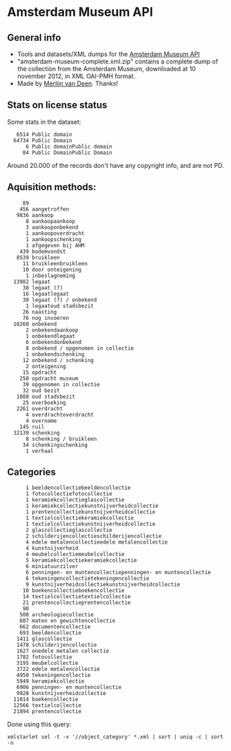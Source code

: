 Amsterdam Museum API
====================

General info
------------

* Tools and datasets/XML dumps for the [Amsterdam Museum API](http://www.amsterdammuseum.nl/open-data)
* "amsterdam-museum-complete.xml.zip" contains a complete dump of the collection from the Amsterdam Museum, downloaded at 10 november 2012, in XML OAI-PMH format.
* Made by [Merlijn van Deen](https://github.com/valhallasw). Thanks!

Stats on license status
-----------------------

Some stats in the dataset:

       6514 Public domain
      64734 Public Domain
          6 Public domainPublic domain
         84 Public DomainPublic Domain

Around 20.000 of the records don't have any copyright info, and are not PD.

Aquisition methods:
-------------------
         89
        456 aangetroffen
       9836 aankoop
          8 aankoopaankoop
          3 aankooponbekend
          1 aankoopoverdracht
          1 aankoopschenking
          1 afgegeven bij AHM
        439 bodemvondst
       8539 bruikleen
         11 bruikleenbruikleen
         10 door onteigening
          1 inbeslagneming
      13982 legaat
         38 legaat (?)
         16 legaatlegaat
         38 legaat (?) / onbekend
          1 legaatoud stadsbezit
         26 naasting
         76 nog invoeren
      10260 onbekend
          2 onbekendaankoop
          1 onbekendlegaat
          6 onbekendonbekend
          8 onbekend / opgenomen in collectie
          1 onbekendschenking
         12 onbekend / schenking
          2 onteigening
         15 opdracht
        250 opdracht museum
         39 opgenomen in collectie
         32 oud bezit
       1088 oud stadsbezit
         25 overboeking
       2261 overdracht
          4 overdrachtoverdracht
          4 overname
        145 ruil
      32139 schenking
          8 schenking / bruikleen
         34 schenkingschenking
          1 verhaal

Categories
----------
          1 beeldencollectiebeeldencollectie
          1 fotocollectiefotocollectie
          1 keramiekcollectieglascollectie
          1 keramiekcollectiekunstnijverheidcollectie
          1 prentencollectiekunstnijverheidcollectie
          1 textielcollectiekeramiekcollectie
          1 textielcollectiekunstnijverheidcollectie
          2 glascollectieglascollectie
          2 schilderijencollectieschilderijencollectie
          4 edele metalencollectieedele metalencollectie
          4 kunstnijverheid
          4 meubelcollectiemeubelcollectie
          5 keramiekcollectiekeramiekcollectie
          6 miniatuurzilver
          6 penningen- en muntencollectiepenningen- en muntencollectie
          6 tekeningencollectietekeningencollectie
          9 kunstnijverheidcollectiekunstnijverheidcollectie
         10 boekencollectieboekencollectie
         14 textielcollectietextielcollectie
         21 prentencollectieprentencollectie
         90
        500 archeologiecollectie
        607 maten en gewichtencollectie
        662 documentencollectie
        693 beeldencollectie
       1411 glascollectie
       1478 schilderijencollectie
       1627 onedele metalen collectie
       1782 fotocollectie
       3195 meubelcollectie
       3722 edele metalencollectie
       4950 tekeningencollectie
       5949 keramiekcollectie
       6906 penningen- en muntencollectie
       9928 kunstnijverheidcollectie
      11014 boekencollectie
      12566 textielcollectie
      21894 prentencollectie

Done using this query:

    xmlstarlet sel -t -v '//object_category' *.xml | sort | uniq -c | sort -n
